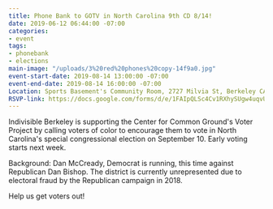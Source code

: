 ```yaml
---
title: Phone Bank to GOTV in North Carolina 9th CD 8/14!
date: 2019-06-12 06:44:00 -07:00
categories:
- event
tags:
- phonebank
- elections
main-image: "/uploads/3%20red%20phones%20copy-14f9a0.jpg"
event-start-date: 2019-08-14 13:00:00 -07:00
event-end-date: 2019-08-14 16:00:00 -07:00
Location: Sports Basement's Community Room, 2727 Milvia St, Berkeley CA
RSVP-link: https://docs.google.com/forms/d/e/1FAIpQLSc4Cv1RXhySUgw4uqvUUlwTE39LhzNrQAFGLbv3l8pK2HCyLA/viewform
---
```


Indivisible Berkeley is supporting the Center for Common Ground's Voter Project by calling voters of color to encourage them to vote in North Carolina's special congressional election on September 10.  Early voting starts next week.

Background: Dan McCready, Democrat is running, this time against Republican Dan Bishop.  The district is currently unrepresented due to electoral fraud by the Republican campaign in 2018. 
 
Help us get voters out!